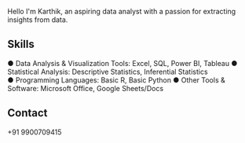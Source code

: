 

Hello I'm Karthik, an aspiring data analyst with a passion for extracting insights from data. 

## Skills

● Data Analysis & Visualization Tools: Excel, SQL, Power BI, Tableau 
● Statistical Analysis: Descriptive Statistics, Inferential Statistics  
● Programming Languages: Basic R, Basic Python 
● Other Tools & Software: Microsoft Office, Google Sheets/Docs


## Contact

+91 9900709415


<!---
gkarthik333/gkarthik333 is a ✨ special ✨ repository because its `README.md` (this file) appears on your GitHub profile.
You can click the Preview link to take a look at your changes.
--->
